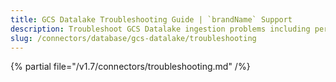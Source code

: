 ```yaml
---
title: GCS Datalake Troubleshooting Guide | `brandName` Support
description: Troubleshoot GCS Datalake ingestion problems including permission errors, data parsing failures, or config gaps.
slug: /connectors/database/gcs-datalake/troubleshooting
---
```


{% partial file="/v1.7/connectors/troubleshooting.md" /%}
